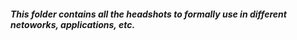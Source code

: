 ##### This folder contains all the headshots to formally use in different netoworks, applications, etc.
